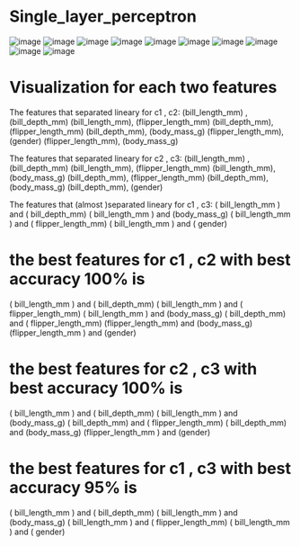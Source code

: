# Single_layer_perceptron

![image](https://user-images.githubusercontent.com/101083328/204417426-d14c23b5-d994-48a5-ba95-66235297cb44.png)
![image](https://user-images.githubusercontent.com/101083328/204417452-e977a882-b477-4bc6-bee1-0803df5397ee.png)
![image](https://user-images.githubusercontent.com/101083328/204417486-5e3f3d77-58d6-47a4-aa4b-6ccac20d8fbb.png)
![image](https://user-images.githubusercontent.com/101083328/204417500-ea89617b-b54f-4e12-8492-6d3900a36577.png)
![image](https://user-images.githubusercontent.com/101083328/204417527-8dc084bc-0796-4664-b2c9-c887f3f94a13.png)
![image](https://user-images.githubusercontent.com/101083328/204417555-0b55a465-ff64-49e0-a42a-728a442f17af.png)
![image](https://user-images.githubusercontent.com/101083328/204417582-2efeeef4-d1bd-4c66-bd23-a5676c8c8813.png)
![image](https://user-images.githubusercontent.com/101083328/204417607-ffc0a0cf-2d88-49e2-9153-b0d8c4bfdd7c.png)
![image](https://user-images.githubusercontent.com/101083328/204417627-415759b9-5b33-4e48-85dc-94665f061bb2.png)
![image](https://user-images.githubusercontent.com/101083328/204417653-1f9e6571-cf9c-42a5-bdad-eb6c7606654a.png)

# Visualization for each two features          

The features that separated lineary for c1 , c2:
(bill_length_mm) , (bill_depth_mm) 
 (bill_length_mm), (flipper_length_mm)
(bill_depth_mm), (flipper_length_mm) 
(bill_depth_mm), (body_mass_g)
(flipper_length_mm), (gender)
(flipper_length_mm), (body_mass_g)

The features that separated lineary for c2 , c3:
(bill_length_mm) , (bill_depth_mm) 
 (bill_length_mm), (flipper_length_mm)
(bill_length_mm), (body_mass_g)
(bill_depth_mm), (flipper_length_mm) 
(bill_depth_mm), (body_mass_g)
(bill_depth_mm), (gender)

The features that (almost )separated lineary for c1 , c3:
( bill_length_mm ) and (  bill_depth_mm)
( bill_length_mm ) and (body_mass_g)
( bill_length_mm ) and (  flipper_length_mm)
( bill_length_mm ) and ( gender)

# the best features for c1 , c2  with best accuracy 100% is 
( bill_length_mm ) and (  bill_depth_mm)
( bill_length_mm ) and (  flipper_length_mm)
( bill_length_mm ) and (body_mass_g)
(  bill_depth_mm) and ( flipper_length_mm)
(flipper_length_mm) and (body_mass_g)
(flipper_length_mm ) and (gender)
# the best features for c2 , c3  with best accuracy 100% is 
( bill_length_mm ) and (  bill_depth_mm)
( bill_length_mm ) and (body_mass_g)
(  bill_depth_mm) and ( flipper_length_mm)
(  bill_depth_mm) and (body_mass_g)
(flipper_length_mm ) and (gender)

# the best features for c1 , c3  with best accuracy 95% is 
( bill_length_mm ) and (  bill_depth_mm)
( bill_length_mm ) and (body_mass_g)
( bill_length_mm ) and (  flipper_length_mm)
( bill_length_mm ) and ( gender)

